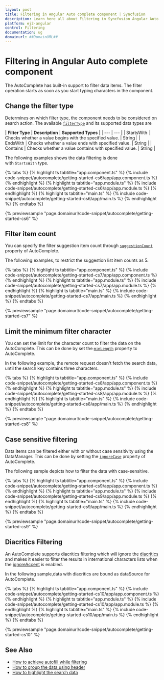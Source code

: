 ```yaml
---
layout: post
title: Filtering in Angular Auto complete component | Syncfusion
description: Learn here all about Filtering in Syncfusion Angular Auto complete component of Syncfusion Essential JS 2 and more.
platform: ej2-angular
control: Filtering 
documentation: ug
domainurl: ##DomainURL##
---
```


# Filtering in Angular Auto complete component

The AutoComplete has built-in support to filter data items. The filter operation starts as soon as you start typing characters in the component.

## Change the filter type

Determines on which filter type, the component needs to be considered on search action. The available [`filterType`](https://ej2.syncfusion.com/angular/documentation/api/auto-complete/#filtertype) and its supported data types are

| **Filter Type** | **Description** | **Supported Types** |
| --- | --- |
| StartsWith | Checks whether a value begins with the specified value. | String |
| EndsWith | Checks whether a value ends with specified value. | String |
| Contains | Checks whether a value contains with specified value. | String |

The following examples shows the data filtering is done with `StartsWith` type.

{% tabs %}
{% highlight ts tabtitle="app.component.ts" %}
{% include code-snippet/autocomplete/getting-started-cs6/app/app.component.ts %}
{% endhighlight %}
{% highlight ts tabtitle="app.module.ts" %}
{% include code-snippet/autocomplete/getting-started-cs6/app/app.module.ts %}
{% endhighlight %}
{% highlight ts tabtitle="main.ts" %}
{% include code-snippet/autocomplete/getting-started-cs6/app/main.ts %}
{% endhighlight %}
{% endtabs %}
  
{% previewsample "page.domainurl/code-snippet/autocomplete/getting-started-cs6" %}

## Filter item count

You can specify the filter suggestion item count through [`suggestionCount`](https://ej2.syncfusion.com/angular/documentation/api/auto-complete/#suggestioncount) property of AutoComplete.

The following examples, to restrict the suggestion list item counts as 5.

{% tabs %}
{% highlight ts tabtitle="app.component.ts" %}
{% include code-snippet/autocomplete/getting-started-cs7/app/app.component.ts %}
{% endhighlight %}
{% highlight ts tabtitle="app.module.ts" %}
{% include code-snippet/autocomplete/getting-started-cs7/app/app.module.ts %}
{% endhighlight %}
{% highlight ts tabtitle="main.ts" %}
{% include code-snippet/autocomplete/getting-started-cs7/app/main.ts %}
{% endhighlight %}
{% endtabs %}
  
{% previewsample "page.domainurl/code-snippet/autocomplete/getting-started-cs7" %}

## Limit the minimum filter character

You can set the limit for the character count to filter the data on the AutoComplete. This can be done by set the [`minLength`](https://ej2.syncfusion.com/angular/documentation/api/auto-complete/#minlength) property to AutoComplete.

In the following example, the remote request doesn't fetch the search data, until the search key contains three characters.

{% tabs %}
{% highlight ts tabtitle="app.component.ts" %}
{% include code-snippet/autocomplete/getting-started-cs8/app/app.component.ts %}
{% endhighlight %}
{% highlight ts tabtitle="app.module.ts" %}
{% include code-snippet/autocomplete/getting-started-cs8/app/app.module.ts %}
{% endhighlight %}
{% highlight ts tabtitle="main.ts" %}
{% include code-snippet/autocomplete/getting-started-cs8/app/main.ts %}
{% endhighlight %}
{% endtabs %}
  
{% previewsample "page.domainurl/code-snippet/autocomplete/getting-started-cs8" %}

## Case sensitive filtering

Data items can be filtered either with or without case sensitivity using the DataManager. This can be done by setting the [`ignoreCase`](https://ej2.syncfusion.com/angular/documentation/api/auto-complete/#ignorecase) property of AutoComplete.

The following sample depicts how to filter the data with case-sensitive.

{% tabs %}
{% highlight ts tabtitle="app.component.ts" %}
{% include code-snippet/autocomplete/getting-started-cs9/app/app.component.ts %}
{% endhighlight %}
{% highlight ts tabtitle="app.module.ts" %}
{% include code-snippet/autocomplete/getting-started-cs9/app/app.module.ts %}
{% endhighlight %}
{% highlight ts tabtitle="main.ts" %}
{% include code-snippet/autocomplete/getting-started-cs9/app/main.ts %}
{% endhighlight %}
{% endtabs %}
  
{% previewsample "page.domainurl/code-snippet/autocomplete/getting-started-cs9" %}

## Diacritics Filtering

An AutoComplete supports diacritics filtering which will ignore the [diacritics](https://en.wikipedia.org/wiki/Diacritic) and makes it easier to filter the results in international characters lists when the [ignoreAccent](https://ej2.syncfusion.com/angular/documentation/api/auto-complete/#ignoreaccent) is enabled.

In the following sample,data with diacritics are bound as dataSource for AutoComplete.

{% tabs %}
{% highlight ts tabtitle="app.component.ts" %}
{% include code-snippet/autocomplete/getting-started-cs10/app/app.component.ts %}
{% endhighlight %}
{% highlight ts tabtitle="app.module.ts" %}
{% include code-snippet/autocomplete/getting-started-cs10/app/app.module.ts %}
{% endhighlight %}
{% highlight ts tabtitle="main.ts" %}
{% include code-snippet/autocomplete/getting-started-cs10/app/main.ts %}
{% endhighlight %}
{% endtabs %}
  
{% previewsample "page.domainurl/code-snippet/autocomplete/getting-started-cs10" %}

## See Also

* [How to achieve autofill while filtering](./how-to/autofill/)
* [How to group the data using header](./grouping/)
* [How to highlight the search data](./how-to/custom-search/)